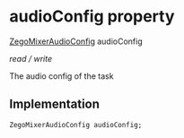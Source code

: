 


# audioConfig property







[ZegoMixerAudioConfig](../../zego_uikit_prebuilt_live_audio_room/ZegoMixerAudioConfig-class.md) audioConfig
  
_<span class="feature">read / write</span>_



<p>The audio config of the task</p>



## Implementation

```dart
ZegoMixerAudioConfig audioConfig;
```







